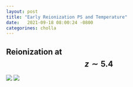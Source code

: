 ```yaml
---
layout: post
title: "Early Reionization PS and Temperature"
date:   2021-09-18 08:00:24 -0800
categorines: cholla
---
```



## Reionization at $$z\sim 5.4$$

<img src="{{ site.url }}assets/images/ps_grid_z5.4.png">

<img src="{{ site.url }}assets/images/T0_evolution_grid_z5.4.png">
